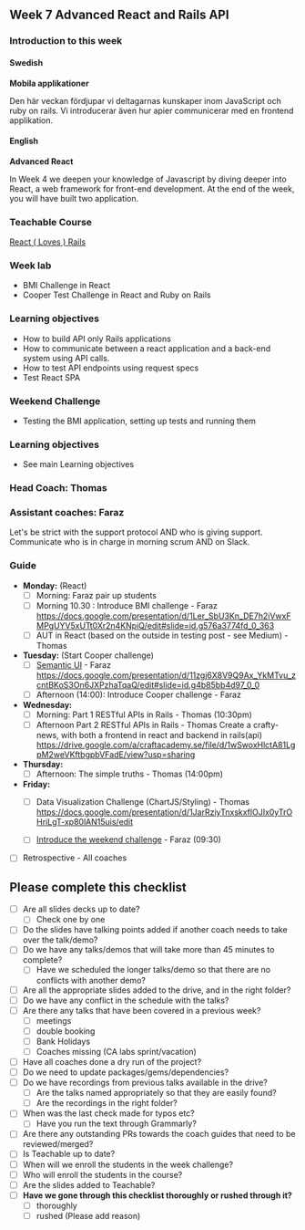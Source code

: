 ## Week 7 Advanced React and Rails API
### Introduction to this week

#### Swedish
**Mobila applikationer**

Den här veckan fördjupar vi deltagarnas kunskaper inom JavaScript och ruby on rails. Vi introducerar även hur apier communicerar med en frontend applikation. 

#### English
**Advanced React**

In Week 4 we deepen your knowledge of Javascript by diving deeper into React, a web framework for front-end development. At the end of the week, you will have built two application.

### Teachable Course
[React ( Loves  ) Rails](https://learn.craftacademy.co/admin/courses/676568/information)

### Week lab
* BMI Challenge in React
* Cooper Test Challenge in React and Ruby on Rails

### Learning objectives
* How to build API only Rails applications
* How to communicate between a react application and a back-end system using API calls.
* How to test API endpoints using request specs
* Test React SPA


### Weekend Challenge
* Testing the BMI application, setting up tests and running them

### Learning objectives
* See main Learning objectives

### Head Coach: Thomas 
### Assistant coaches: Faraz
Let's be strict with the support protocol AND who is giving support. Communicate who is in charge in morning scrum AND on Slack.

### Guide
- **Monday:** (React)
  - [ ] Morning: Faraz pair up students
  - [ ] Morning 10.30 : Introduce BMI challenge - Faraz
  	https://docs.google.com/presentation/d/1Ler_SbU3Kn_DE7h2iVwxFMPgUYV5xUTt0Xr2n4KNpiQ/edit#slide=id.g576a3774fd_0_363
  - [ ] AUT in React (based on the outside in testing post - see Medium) - Thomas 

- **Tuesday:** (Start Cooper challenge) 
  - [ ] [Semantic UI](https://react.semantic-ui.com/) - Faraz
  	https://docs.google.com/presentation/d/11zgj6X8V9Q9Ax_YkMTvu_zcntBKoS3On6JXPzhaTqaQ/edit#slide=id.g4b85bb4d97_0_0
  - [ ] Afternoon (14:00): Introduce Cooper challenge - Faraz

- **Wednesday:**  
  - [ ] Morning: Part 1 RESTful APIs in Rails - Thomas (10:30pm)
  - [ ] Afternoon Part 2 RESTful APIs in Rails - Thomas
  	Create a crafty-news, with both a frontend in react and backend in rails(api)
     https://drive.google.com/a/craftacademy.se/file/d/1wSwoxHlctA81LgpM2weVKftbgpbVFadE/view?usp=sharing

- **Thursday:**  
  - [ ] Afternoon: The simple truths - Thomas (14:00pm)

- **Friday:**
  - [ ] Data Visualization Challenge (ChartJS/Styling) - Thomas
  https://docs.google.com/presentation/d/1JarRziyTnxskxflOJIx0yTrOHriLgT-xp80lAN15uis/edit

  - [ ] [Introduce the weekend challenge](https://class.craftacademy.co/courses/course-v1:CraftAcademy+CA-CC-01+2018/courseware/96bf29b196214229a1f5b420c670ac7f/71f526bca64d410abab417bd304e68f6/?activate_block_id=block-v1%3ACraftAcademy%2BCA-CC-01%2B2018%2Btype%40sequential%2Bblock%4071f526bca64d410abab417bd304e68f6) - Faraz (09:30)
  
- [ ] Retrospective - All coaches


## Please complete this checklist
 - [ ] Are all slides decks up to date?
   - [ ] Check one by one
 - [ ] Do the slides have talking points added if another coach needs to take over the talk/demo?
 - [ ] Do we have any talks/demos that will take more than 45 minutes to complete?
	 - [ ] Have we scheduled the longer talks/demo so that there are no conflicts with another demo?
 - [ ] Are all the appropriate slides added to the drive, and in the right folder?
 - [ ] Do we have any conflict in the schedule with the talks?
 - [ ] Are there any talks that have been covered in a previous week?
	 - [ ] meetings
	 - [ ] double booking
	 - [ ] Bank Holidays
   - [ ] Coaches missing (CA labs sprint/vacation)
- [ ] Have all coaches done a dry run of the project?
- [ ] Do we need to update packages/gems/dependencies?
- [ ] Do we have recordings from previous talks available in the drive?
	- [ ] Are the talks named appropriately so that they are easily found? 
	- [ ] Are the recordings in the right folder?
- [ ] When was the last check made for typos etc?
	- [ ] Have you run the text through Grammarly?
- [ ] Are there any outstanding PRs towards the coach guides that need to be reviewed/merged?
- [ ] Is Teachable up to date?
- [ ] When will we enroll the students in the week challenge?
- [ ] Who will enroll the students in the course?
- [ ] Are the slides added to Teachable?
- [ ] **Have we gone through this checklist thoroughly or rushed through it?**
    - [ ] thoroughly
    - [ ] rushed (Please add reason)
